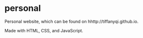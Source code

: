 personal
========

Personal website, which can be found on hhttp://tiffanyqi.github.io.

Made with HTML, CSS, and JavaScript.
